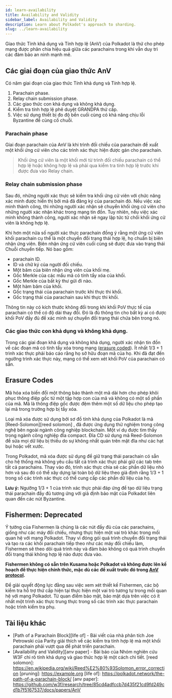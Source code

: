 ```yaml
---
id: learn-availability
title: Availability and Validity
sidebar_label: Availability and Validity
description: Learn about Polkadot's approach to sharding.
slug: ../learn-availability
---
```


Giao thức Tính khả dụng và Tính hợp lệ (AnV) của Polkadot là thứ cho phép mạng
được phân chia hiệu quả giữa các parachains trong khi vẫn duy trì các đảm bảo an ninh mạnh mẽ.

## Các giai đoạn của giao thức AnV

Có năm giai đoạn của giao thức Tính khả dụng và Tính hợp lệ.

1. Parachain phase.
2. Relay chain submission phase.
3. Các giao thức con khả dụng và không khả dụng.
4. Kiểm tra tính hợp lệ phê duyệt GRANDPA thứ cấp.
5. Việc sử dụng thiết bị đo độ bền cuối cùng có khả năng chịu lỗi Byzantine để củng cố chuỗi.

### Parachain phase

Giai đoạn parachain của AnV là khi trình đối chiếu của parachain đề xuất một khối ứng cử viên cho các trình xác thực hiện được gán cho parachain.

> Khối ứng cử viên là một khối mới từ trình đối chiếu parachain có thể hợp lệ hoặc không hợp lệ và phải qua kiểm tra tính hợp lệ trước khi được đưa vào Relay chain.

### Relay chain submission phase

Sau đó, những người xác thực sẽ kiểm tra khối ứng cử viên với chức năng xác minh được hiển thị bởi mã đã đăng ký của parachain đó. Nếu việc xác minh thành công, thì những người xác nhận sẽ chuyển khối ứng cử viên cho những người xác nhận khác trong mạng tin đồn. Tuy nhiên, nếu việc xác minh không thành công, người xác nhận sẽ ngay lập tức từ chối khối ứng cử viên là không hợp lệ.

Khi hơn một nửa số người xác thực parachain đồng ý rằng một ứng cử viên khối parachain cụ thể là một chuyển đổi trạng thái hợp lệ, họ chuẩn bị biên nhận ứng viên. Biên nhận ứng cử viên cuối cùng sẽ được đưa vào trạng thái Chuỗi chuyển tiếp. Nó bao gồm:

* parachain ID.
* ID và chữ ký của người đối chiếu.
* Một băm của biên nhận ứng viên của khối mẹ.
* Gốc Merkle của các mẩu mã có tính tẩy xóa của khối.
* Gốc Merkle của bất kỳ thư gửi đi nào.
* Một hàm băm của khối.
* Gốc trạng thái của parachain trước khi thực thi khối.
* Gốc trạng thái của parachain sau khi thực thi khối.

Thông tin này có kích thước không đổi trong khi khối PoV thực tế của parachain có thể có độ dài thay đổi. Đó là đủ thông tin cho bất kỳ ai có được khối PoV đầy đủ để xác minh sự chuyển đổi trạng thái chứa bên trong nó.

### Các giao thức con khả dụng và không khả dụng.

Trong các giai đoạn khả dụng và không khả dụng, người xác nhận tin đồn về các đoạn mã có tính tẩy xóa trong mạng ([erasure coded](#erasure-codes)). Ít nhất 1/3 + 1 trình xác thực phải báo cáo rằng họ sở hữu đoạn mã của họ. Khi đã đạt đến ngưỡng trình xác thực này, mạng có thể xem xét khối PoV của parachain có sẵn.

## Erasure Codes

Mã hóa xóa biến đổi một thông báo thành một mã dài hơn cho phép khôi phục thông điệp gốc từ một tập hợp con của mã và không có một số phần của mã. Mã là thông điệp gốc được đệm thêm một số dữ liệu cho phép tạo lại mã trong trường hợp bị tẩy xóa.

Loại mã xóa được sử dụng bởi sơ đồ tính khả dụng của Polkadot là mã [Reed-Solomon][reed solomon]
, đã được ứng dụng thử nghiệm trong công nghệ bên ngoài ngành công nghiệp blockchain. Một ví dụ được tìm thấy trong ngành công nghiệp đĩa compact. Đĩa CD sử dụng mã Reed-Solomon để sửa mọi dữ liệu bị thiếu do sự không nhất quán trên mặt đĩa như các hạt bụi hoặc vết xước.

Trong Polkadot, mã xóa được sử dụng để giữ trạng thái parachain có sẵn cho hệ thống mà không yêu cầu tất cả trình xác thực phải giữ các tab trên tất cả parachains. Thay vào đó, trình xác thực chia sẻ các phần dữ liệu nhỏ hơn và sau đó có thể xây dựng lại toàn bộ dữ liệu theo giả định rằng 1/3 + 1 trong số các trình xác thực có thể cung cấp các phần dữ liệu của họ.

**Lưu ý:** Ngưỡng 1/3 + 1 của trình xác thực phải đáp ứng để tạo dữ liệu trạng thái parachain đầy đủ tương ứng với giả định bảo mật của Polkadot liên quan đến các nút Byzantine.

## Fishermen: Deprecated

Ý tưởng của Fishermen là chúng là các nút đầy đủ của các parachains, giống như các máy đối chiếu, nhưng thực hiện một vai trò khác trong mối quan hệ với mạng Polkadot. Thay vì đóng gói quá trình chuyển đổi trạng thái và tạo ra các khối parachain tiếp theo như các máy đối chiếu làm, Fishermen sẽ theo dõi quá trình này và đảm bảo không có quá trình chuyển đổi trạng thái không hợp lệ nào được đưa vào.

**Fishermen không có sẵn trên Kusama hoặc Polkadot và không được lên kế hoạch để thực hiện chính thức, mặc dù các đề xuất trước đó trong [AnV protocol](https://w3f-research.readthedocs.io/en/latest/polkadot/Availability_and_Validity.html).**

Để giải quyết động lực đằng sau việc xem xét thiết kế Fishermen, các bộ kiểm tra hỗ trợ thứ cấp hiện tại thực hiện một vai trò tương tự trong mối quan hệ với mạng Polkadot. Từ quan điểm bảo mật, bảo mật dựa trên việc có ít nhất một trình xác thực trung thực trong số các trình xác thực parachain hoặc trình kiểm tra phụ.

## Tài liệu khác

* [Path of a Parachain Block][life of] - Bài viết của nhà phân tích Joe Petrowski của Parity giải thích về các kiểm tra tính hợp lệ mà một khối parachain phải vượt qua để phát triển parachain.
* [Availability and Validity][anv paper] - Bài báo của Nhóm nghiên cứu W3F chỉ rõ tính khả dụng và giao thức hợp lệ một cách chi tiết.
[reed solomon]: https://en.wikipedia.org/wiki/Reed%E2%80%93Solomon_error_correction
[pruning]: https://example.org
[life of]: https://polkadot.network/the-path-of-a-parachain-block/
[anv paper]: https://github.com/w3f/research/tree/85cd4adfccb7d435f21cd9fd249cd1b7f5167537/docs/papers/AnV
